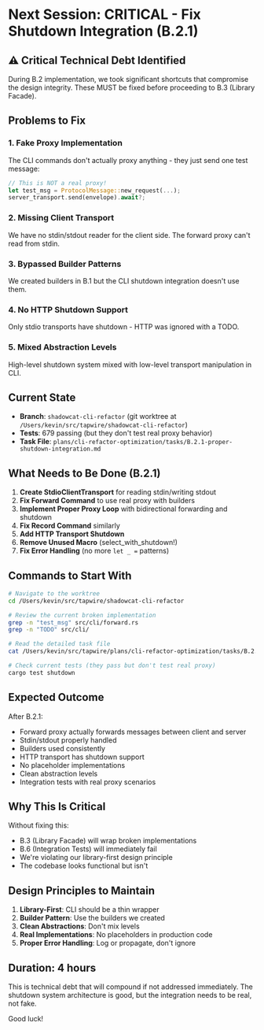 # Next Session: CRITICAL - Fix Shutdown Integration (B.2.1)

## ⚠️ Critical Technical Debt Identified

During B.2 implementation, we took significant shortcuts that compromise the design integrity. These MUST be fixed before proceeding to B.3 (Library Facade).

## Problems to Fix

### 1. **Fake Proxy Implementation**
The CLI commands don't actually proxy anything - they just send one test message:
```rust
// This is NOT a real proxy!
let test_msg = ProtocolMessage::new_request(...);
server_transport.send(envelope).await?;
```

### 2. **Missing Client Transport**
We have no stdin/stdout reader for the client side. The forward proxy can't read from stdin.

### 3. **Bypassed Builder Patterns**
We created builders in B.1 but the CLI shutdown integration doesn't use them.

### 4. **No HTTP Shutdown Support**
Only stdio transports have shutdown - HTTP was ignored with a TODO.

### 5. **Mixed Abstraction Levels**
High-level shutdown system mixed with low-level transport manipulation in CLI.

## Current State
- **Branch**: `shadowcat-cli-refactor` (git worktree at `/Users/kevin/src/tapwire/shadowcat-cli-refactor`)
- **Tests**: 679 passing (but they don't test real proxy behavior)
- **Task File**: `plans/cli-refactor-optimization/tasks/B.2.1-proper-shutdown-integration.md`

## What Needs to Be Done (B.2.1)

1. **Create StdioClientTransport** for reading stdin/writing stdout
2. **Fix Forward Command** to use real proxy with builders
3. **Implement Proper Proxy Loop** with bidirectional forwarding and shutdown
4. **Fix Record Command** similarly  
5. **Add HTTP Transport Shutdown**
6. **Remove Unused Macro** (select_with_shutdown!)
7. **Fix Error Handling** (no more `let _ =` patterns)

## Commands to Start With

```bash
# Navigate to the worktree
cd /Users/kevin/src/tapwire/shadowcat-cli-refactor

# Review the current broken implementation
grep -n "test_msg" src/cli/forward.rs
grep -n "TODO" src/cli/

# Read the detailed task file
cat /Users/kevin/src/tapwire/plans/cli-refactor-optimization/tasks/B.2.1-proper-shutdown-integration.md

# Check current tests (they pass but don't test real proxy)
cargo test shutdown
```

## Expected Outcome

After B.2.1:
- Forward proxy actually forwards messages between client and server
- Stdin/stdout properly handled
- Builders used consistently
- HTTP transport has shutdown support
- No placeholder implementations
- Clean abstraction levels
- Integration tests with real proxy scenarios

## Why This Is Critical

Without fixing this:
- B.3 (Library Facade) will wrap broken implementations
- B.6 (Integration Tests) will immediately fail
- We're violating our library-first design principle
- The codebase looks functional but isn't

## Design Principles to Maintain

1. **Library-First**: CLI should be a thin wrapper
2. **Builder Pattern**: Use the builders we created
3. **Clean Abstractions**: Don't mix levels
4. **Real Implementations**: No placeholders in production code
5. **Proper Error Handling**: Log or propagate, don't ignore

## Duration: 4 hours

This is technical debt that will compound if not addressed immediately. The shutdown system architecture is good, but the integration needs to be real, not fake.

Good luck!
